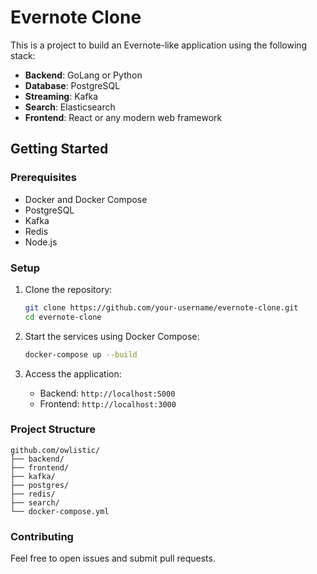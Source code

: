 # Evernote Clone

This is a project to build an Evernote-like application using the following stack:
- **Backend**: GoLang or Python
- **Database**: PostgreSQL
- **Streaming**: Kafka
- **Search**: Elasticsearch
- **Frontend**: React or any modern web framework

## Getting Started

### Prerequisites
- Docker and Docker Compose
- PostgreSQL
- Kafka
- Redis
- Node.js

### Setup
1. Clone the repository:
   ```bash
   git clone https://github.com/your-username/evernote-clone.git
   cd evernote-clone
   ```

2. Start the services using Docker Compose:
   ```bash
   docker-compose up --build
   ```

3. Access the application:
   - Backend: `http://localhost:5000`
   - Frontend: `http://localhost:3000`

### Project Structure
```plaintext
github.com/owlistic/
├── backend/
├── frontend/
├── kafka/
├── postgres/
├── redis/
├── search/
└── docker-compose.yml
```

### Contributing
Feel free to open issues and submit pull requests.